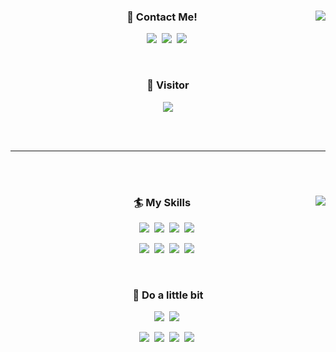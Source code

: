 <!--  헤더꾸미기
![header](https://capsule-render.vercel.app/api?text=Welcome!&type=waving&color=auto&height=200&section=header)
-->

<div align="center">

<img align="right" src="https://github-readme-stats.vercel.app/api?username=pythonstrup">

<h3> 🤙 Contact Me! </h3>
<p>
    <a href="https://myvelop.tistory.com/"><img src="https://img.shields.io/badge/My Blog-000000?style=flat-square&logo=Storyblok&logoColor=white"/></a>&nbsp
    <a href="https://www.linkedin.com/in/jh-park-6b062821a/"><img src="https://img.shields.io/badge/LinkedIn-0A66C2?style=flat-square&logo=LinkedIn&logoColor=white"/></a>&nbsp
    <a href="matilto:pythonstrup@gmail.com"><img src="https://img.shields.io/badge/pythonstrup@gmail.com-EA4335?style=flat-square&logo=Gmail&logoColor=white"/></a>&nbsp
</p>

<br/>

<h3> 🙌 Visitor </h3>

<a href="https://github.com/pythonstrup"><img src="https://hits.seeyoufarm.com/api/count/incr/badge.svg?url=https%3A%2F%2Fgithub.com%2Fpythonstrup%2Fhit-counter&count_bg=%23B6CD0D&title_bg=%230E1160&icon=github.svg&icon_color=%23E7E7E7&title=Github+Visitor&edge_flat=false"></a>

</div>

<br/><br/>

<hr/>

<br/><br/>

<div align="center">

<img align="right" src="https://github-readme-stats.vercel.app/api/top-langs/?username=pythonstrup&langs_count=6&hide=jupyter%20notebook,roff">

<h3> 🏄 My Skills </h3>

<p>
    <img src="https://img.shields.io/badge/HTML5-E34F26?style=flat-square&logo=HTML5&logoColor=white"/>&nbsp
    <img src="https://img.shields.io/badge/css-1572B6?style=flat-square&logo=CSS&logoColor=white"/></a>&nbsp
    <img src="https://img.shields.io/badge/Javascript-F7DF1E?style=flat-square&logo=javascript&logoColor=white"/>&nbsp
    <img src="https://img.shields.io/badge/Node.js-339933?style=flat-square&logo=Node.js&logoColor=white"/>&nbsp
</p>

<p>
    <img src="https://img.shields.io/badge/React-61DAFB?style=flat-square&logo=React&logoColor=white"/></a>&nbsp 
    <img src="https://img.shields.io/badge/Express-000000?style=flat-square&logo=express&logoColor=white"/>&nbsp
    <img src="https://img.shields.io/badge/NestJS-E0234E?style=flat-square&logo=NestJS&logoColor=white"/>&nbsp
    <img src="https://img.shields.io/badge/MySQL-4479A1?style=flat-square&logo=Mysql&logoColor=white"/>&nbsp  
</p>

<br/>

<h3> 🛶 Do a little bit </h3>

<p>
    <img src="https://img.shields.io/badge/Docker-2496ED?style=flat-square&logo=Docker&logoColor=white"/>&nbsp
    <img src="https://img.shields.io/badge/GithubActions-2088FF?style=flat-square&logo=GithubActions&logoColor=white"/>&nbsp
</p>
<p>
    <img src="https://img.shields.io/badge/Python-244BA6?style=flat-square&logo=python&logoColor=white"/>&nbsp
    <img src="https://img.shields.io/badge/Java-BE327B?style=flat-square&logo=java&logoColor=white"/>&nbsp
    <img src="https://img.shields.io/badge/Spring Boot-6DB33F?style=flat-square&logo=Spring Boot&logoColor=white"/>&nbsp
    <img src="https://img.shields.io/badge/Spring-6DB33F?style=flat-square&logo=spring&logoColor=white"/>&nbsp
</p>

<br/>

<div>

<br/><br/>

</div>
